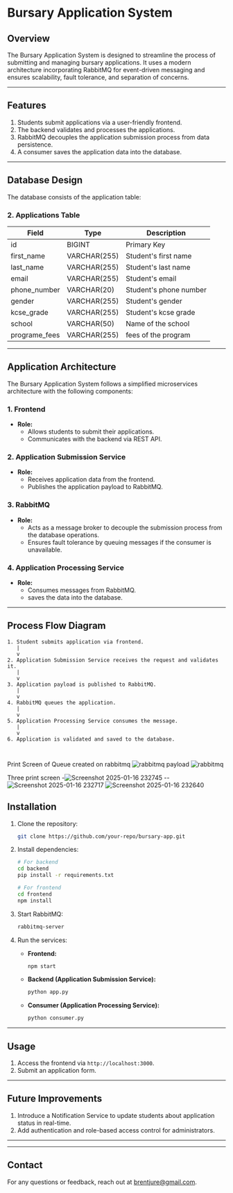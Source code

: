 # Bursary Application System

## Overview
The Bursary Application System is designed to streamline the process of submitting and managing bursary applications. It uses a modern architecture incorporating RabbitMQ for event-driven messaging and ensures scalability, fault tolerance, and separation of concerns.

---

## Features
1. Students submit applications via a user-friendly frontend.
2. The backend validates and processes the applications.
3. RabbitMQ decouples the application submission process from data persistence.
4. A consumer saves the application data into the database.

---

## Database Design
The database consists of the application table:



### 2. **Applications Table**

| Field              | Type         | Description                               |
|--------------------|--------------|-------------------------------------------|
| id                 | BIGINT       | Primary Key                               |
| first_name         | VARCHAR(255) | Student's first name                      |
| last_name          | VARCHAR(255) | Student's last name                       |
| email              | VARCHAR(255) | Student's email                           |
| phone_number       | VARCHAR(20)  | Student's phone number                    |
| gender             | VARCHAR(255) | Student's gender                          |
| kcse_grade         | VARCHAR(255) | Student's kcse grade                      |
| school             | VARCHAR(50)  | Name of the school                        |
| programe_fees      | VARCHAR(255) | fees of the program                       |
 

---

## Application Architecture
The Bursary Application System follows a simplified microservices architecture with the following components:

### 1. **Frontend**
- **Role:**
  - Allows students to submit their applications.
  - Communicates with the backend via REST API.

### 2. **Application Submission Service**
- **Role:**
  - Receives application data from the frontend.
  - Publishes the application payload to RabbitMQ.

### 3. **RabbitMQ**
- **Role:**
  - Acts as a message broker to decouple the submission process from the database operations.
  - Ensures fault tolerance by queuing messages if the consumer is unavailable.

### 4. **Application Processing Service**
- **Role:**
  - Consumes messages from RabbitMQ.
  - saves the data into the database.

---

## Process Flow Diagram
```plaintext
1. Student submits application via frontend.
   |
   v
2. Application Submission Service receives the request and validates it.
   |
   v
3. Application payload is published to RabbitMQ.
   |
   v
4. RabbitMQ queues the application.
   |
   v
5. Application Processing Service consumes the message.
   |
   v
6. Application is validated and saved to the database.
   
   
```
Print Screen of Queue created on rabbitmq
![rabbitmq payload](https://github.com/user-attachments/assets/a22ec93b-b246-4c4a-81ec-cee4e841fed0)
![rabbitmq](https://github.com/user-attachments/assets/ce7815be-811e-433a-9b2c-b989ac4c25ba)

Three print screen 
-![Screenshot 2025-01-16 232745](https://github.com/user-attachments/assets/cae3d091-a4f5-4b66-91e1-90fd04034266)
--![Screenshot 2025-01-16 232717](https://github.com/user-attachments/assets/079d5b76-11b7-4ee8-a00f-d4ce4b3a255e)
![Screenshot 2025-01-16 232640](https://github.com/user-attachments/assets/bd31bcc3-65c7-4b57-9786-84a0648a3c88)


## Installation
1. Clone the repository:
   ```bash
   git clone https://github.com/your-repo/bursary-app.git
   ```

2. Install dependencies:
   ```bash
   # For backend
   cd backend
   pip install -r requirements.txt
   
   # For frontend
   cd frontend
   npm install
   ```

3. Start RabbitMQ:
   ```bash
   rabbitmq-server
   ```

4. Run the services:
   - **Frontend:**
     ```bash
     npm start
     ```
   - **Backend (Application Submission Service):**
     ```bash
     python app.py
     ```
   - **Consumer (Application Processing Service):**
     ```bash
     python consumer.py
     ```

---

## Usage
1. Access the frontend via `http://localhost:3000`.
2. Submit an application form.


---

## Future Improvements
1. Introduce a Notification Service to update students about application status in real-time.
2. Add authentication and role-based access control for administrators.

---



---

## Contact
For any questions or feedback, reach out at brentjure@gmail.com.

